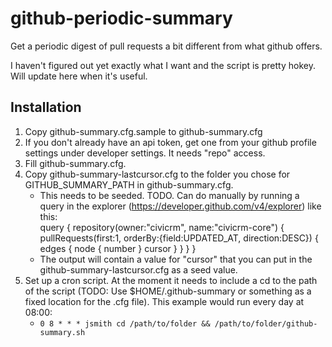 # github-periodic-summary
Get a periodic digest of pull requests a bit different from what github offers.

I haven't figured out yet exactly what I want and the script is pretty hokey. Will update here when it's useful.

## Installation
1. Copy github-summary.cfg.sample to github-summary.cfg
2. If you don't already have an api token, get one from your github profile settings under developer settings. It needs "repo" access.
3. Fill github-summary.cfg.
4. Copy github-summary-lastcursor.cfg to the folder you chose for GITHUB\_SUMMARY\_PATH in github-summary.cfg.
   * This needs to be seeded. TODO. Can do manually by running a query in the explorer (https://developer.github.com/v4/explorer) like this:  
   query {
     repository(owner:"civicrm", name:"civicrm-core") {
       pullRequests(first:1, orderBy:{field:UPDATED_AT, direction:DESC}) {
         edges {
           node {
             number
           }
           cursor
         }
       }
     }
   }
   * The output will contain a value for "cursor" that you can put in the github-summary-lastcursor.cfg as a seed value.
5. Set up a cron script. At the moment it needs to include a cd to the path of the script (TODO: Use $HOME/.github-summary or something as a fixed location for the .cfg file). This example would run every day at 08:00:
   * `0 8 * * * jsmith cd /path/to/folder && /path/to/folder/github-summary.sh`
